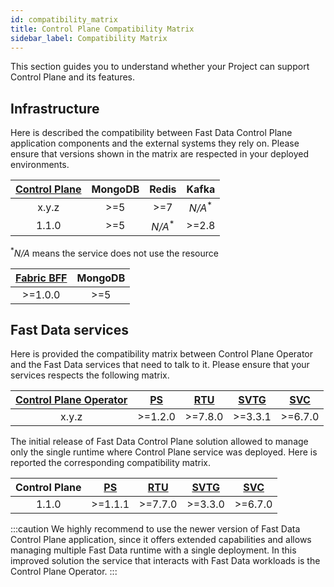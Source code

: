 ```yaml
---
id: compatibility_matrix
title: Control Plane Compatibility Matrix
sidebar_label: Compatibility Matrix
---
```


This section guides you to understand whether your Project can support Control Plane and its features.

## Infrastructure

Here is described the compatibility between Fast Data Control Plane application components and the external systems they rely on.
Please ensure that versions shown in the matrix are respected in your deployed environments. 

| [Control Plane](/fast_data/runtime_management/control_plane.mdx) | MongoDB |          Redis           |          Kafka           |
|:----------------------------------------------------------------:|:-------:|:------------------------:|:------------------------:|
|                              x.y.z                               |  \>=5   |           \>=7           | <em>N/A</em><sup>*</sup> |
|                              1.1.0                               |  \>=5   | <em>N/A</em><sup>*</sup> |          \>=2.8          |
<p><sup>*</sup><em>N/A</em> means the service does not use the resource</p>

| [Fabric BFF](/fast_data/runtime_management/control_plane_fabric_bff.mdx) | MongoDB |
|:------------------------------------------------------------------------:|:-------:|
|                                 \>=1.0.0                                 |  \>=5   |

## Fast Data services

Here is provided the compatibility matrix between Control Plane Operator and the Fast Data services that need to talk to it. Please ensure that your services respects the following matrix. 

| [Control Plane Operator](/fast_data/runtime_management/control_plane_operator.mdx) | [PS](/fast_data/configuration/projection_storer.md#runtime-management-config) | [RTU](/fast_data/configuration/realtime-updater/realtime-updater.md#runtime-management) | [SVTG](/fast_data/configuration/single_view_trigger_generator.mdx#runtime-management) | [SVC](/fast_data/configuration/single_view_creator/index.md#runtime-management) |
|:----------------------------------------------------------------------------------:|:-----------------------------------------------------------------------------:|:---------------------------------------------------------------------------------------:|:-------------------------------------------------------------------------------------:|:-------------------------------------------------------------------------------:|
|                                       x.y.z                                        |                                   \>=1.2.0                                    |                                        \>=7.8.0                                         |                                       \>=3.3.1                                        |                                    \>=6.7.0                                     |

The initial release of Fast Data Control Plane solution allowed to manage only the single runtime where Control Plane service was deployed. Here is reported the corresponding compatibility matrix.

| Control Plane | [PS](/fast_data/configuration/projection_storer.md#runtime-management-config) | [RTU](/fast_data/configuration/realtime-updater/realtime-updater.md#runtime-management) | [SVTG](/fast_data/configuration/single_view_trigger_generator.mdx#runtime-management) | [SVC](/fast_data/configuration/single_view_creator/index.md#runtime-management) |
|:-------------:|:-----------------------------------------------------------------------------:|:---------------------------------------------------------------------------------------:|:-------------------------------------------------------------------------------------:|:-------------------------------------------------------------------------------:|
|     1.1.0     |                                   \>=1.1.1                                    |                                        \>=7.7.0                                         |                                       \>=3.3.0                                        |                                    \>=6.7.0                                     |

:::caution
We highly recommend to use the newer version of Fast Data Control Plane application, since it offers extended capabilities and allows managing multiple Fast Data runtime with a single deployment. In this improved solution the service that interacts with Fast Data workloads is the
Control Plane Operator.
:::